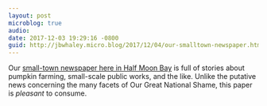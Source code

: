 ```yaml
---
layout: post
microblog: true
audio: 
date: 2017-12-03 19:29:16 -0800
guid: http://jbwhaley.micro.blog/2017/12/04/our-smalltown-newspaper.html
---
```

Our [small-town newspaper here in Half Moon Bay](http://www.hmbreview.com/) is full of stories about pumpkin farming, small-scale public works, and the like. Unlike the putative news concerning the many facets of Our Great National Shame, this paper is *pleasant* to consume.
